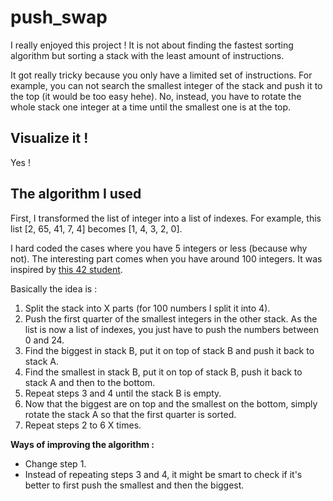 # push_swap
I really enjoyed this project ! It is not about finding the fastest sorting algorithm but sorting a stack with the least amount of instructions. 

It got really tricky because you only have a limited set of instructions. For example, you can not search the smallest integer of the stack and push it to the top (it would be too easy hehe). No, instead, you have to rotate the whole stack one integer at a time until the smallest one is at the top.

## Visualize it !
Yes ! 
## The algorithm I used
First, I transformed the list of integer into a list of indexes. For example, this list [2, 65, 41, 7, 4] becomes [1, 4, 3, 2, 0].

I hard coded the cases where you have 5 integers or less (because why not).
The interesting part comes when you have around 100 integers. It was inspired by [this 42 student](https://github.com/tblaase). 

Basically the idea is :
1. Split the stack into X parts (for 100 numbers I split it into 4).
2. Push the first quarter of the smallest integers in the other stack. As the list is now a list of indexes, you just have to push the numbers between 0 and 24.
3. Find the biggest in stack B, put it on top of stack B and push it back to stack A.
4. Find the smallest in stack B, put it on top of stack B, push it back to stack A and then to the bottom.
5. Repeat steps 3 and 4 until the stack B is empty.
6. Now that the biggest are on top and the smallest on the bottom, simply rotate the stack A so that the first quarter is sorted.
7. Repeat steps 2 to 6 X times.

**Ways of improving the algorithm :**
- Change step 1.
- Instead of repeating steps 3 and 4, it might be smart to check if it's better to first push the smallest and then the biggest.
